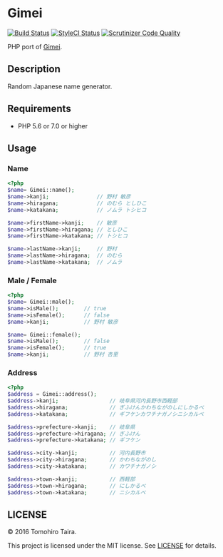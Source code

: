 Gimei
================================================================================

[![Build Status](https://img.shields.io/travis/Tomohiro/gimei.svg?style=flat-square)](https://travis-ci.org/Tomohiro/gimei)
[![StyleCI Status](https://styleci.io/repos/73813066/shield?branch=master)](https://styleci.io/repos/73813066)
[![Scrutinizer Code Quality](https://img.shields.io/scrutinizer/g/Tomohiro/gimei.svg?style=flat-square)](https://scrutinizer-ci.com/g/Tomohiro/gimei/?branch=master)

PHP port of [Gimei](https://github.com/willnet/gimei).


Description
--------------------------------------------------------------------------------

Random Japanese name generator.


Requirements
--------------------------------------------------------------------------------

- PHP 5.6 or 7.0 or higher


Usage
--------------------------------------------------------------------------------

### Name

```php
<?php
$name= Gimei::name();
$name->kanji;               // 野村 敏彦
$name->hiragana;            // のむら としひこ
$name->katakana;            // ノムラ トシヒコ

$name->firstName->kanji;    // 敏彦
$name->firstName->hiragana; // としひこ
$name->firstName->katakana; // トシヒコ

$name->lastName->kanji;     // 野村
$name->lastName->hiragana;  // のむら
$name->lastName->katakana;  // ノムラ
```


### Male / Female

```php
<?php
$name= Gimei::male();
$name->isMale();        // true
$name->isFemale();      // false
$name->kanji;           // 野村 敏彦

$name= Gimei::female();
$name->isMale();        // false
$name->isFemale();      // true
$name->kanji;           // 野村 杏里
```

### Address

```php
<?php
$address = Gimei::address();
$address->kanji;                // 岐阜県河内長野市西軽部
$address->hiragana;             // ぎふけんかわちながのしにしかるべ
$address->katakana;             // ギフケンカワチナガノシニシカルベ

$address->prefecture->kanji;    // 岐阜県
$address->prefecture->hiragana; // ぎふけん
$address->prefecture->katakana; // ギフケン

$address->city->kanji;          // 河内長野市
$address->city->hiragana;       // かわちながのし
$address->city->katakana;       // カワチナガノシ

$address->town->kanji;          // 西軽部
$address->town->hiragana;       // にしかるべ
$address->town->katakana;       // ニシカルベ
```


LICENSE
--------------------------------------------------------------------------------

&copy; 2016 Tomohiro Taira.

This project is licensed under the MIT license. See [LICENSE](LICENSE) for details.
